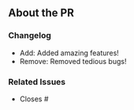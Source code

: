 ## About the PR
<!-- Description of the PR should go here  -->

### Changelog
- Add: Added amazing features!
- Remove: Removed tedious bugs!

### Related Issues
- Closes #<issue-number>
